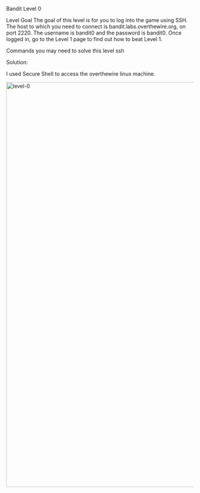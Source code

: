 Bandit Level 0

Level Goal
The goal of this level is for you to log into the game using SSH. The host to which you need to connect is bandit.labs.overthewire.org, on port 2220. The username is bandit0 and the password is bandit0. Once logged in, go to the Level 1 page to find out how to beat Level 1.

Commands you may need to solve this level
ssh


Solution: 

I used Secure Shell to access the overthewire linux machine.


<img width="1374" height="1087" alt="level-0" src="https://github.com/user-attachments/assets/92ef39ab-5b7d-4ce5-a7d5-763b4e6241a1" />

